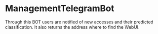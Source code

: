 # ManagementTelegramBot
Through this BOT users are notified of new accesses and their predicted classification. It also returns the address where to find the WebUI.